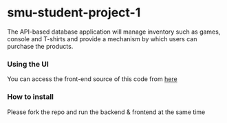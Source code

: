 # smu-student-project-1
The API-based database application will manage inventory such as games, console and T-shirts and provide a mechanism by which users can purchase the products.

### Using the UI
You can access the front-end source of this code from [here](https://github.com/Ro-Galvan/Store-App-Frontend)

### How to install
Please fork the repo and run the backend & frontend at the same time
